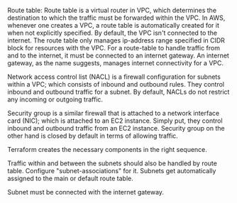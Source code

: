 Route table: Route table is a virtual router in VPC, which determines the destination to which the traffic must be forwarded within the VPC. In AWS, whenever one creates a VPC, a route table is automatically created for it when not explicitly specified. By default, the VPC isn't connected to the internet. The route table only manages ip-address range specified in CIDR block for resources with the VPC. For a route-table to handle traffic from and to the internet, it must be connected to an internet gateway. An internet gateway, as the name suggests, manages internet connectivity for a VPC. 

Network access control list (NACL) is a firewall configuration for subnets within a VPC; which consists of inbound and outbound rules. They control inbound and outbound traffic for a subnet. By default, NACLs do not restrict any incoming or outgoing traffic. 

Security group is a similar firewall that is attached to a network interface card (NIC); which is attached to an EC2 instance. Simply put, they control inbound and outbound traffic from an EC2 instance. Security group on the other hand is closed by default in terms of allowing traffic. 

Terraform creates the necessary components in the right sequence. 

Traffic within and between the subnets should also be handled by route table. Configure "subnet-associations" for it. Subnets get automatically assigned to the main or default route table. 

Subnet must be connected with the internet gateway. 